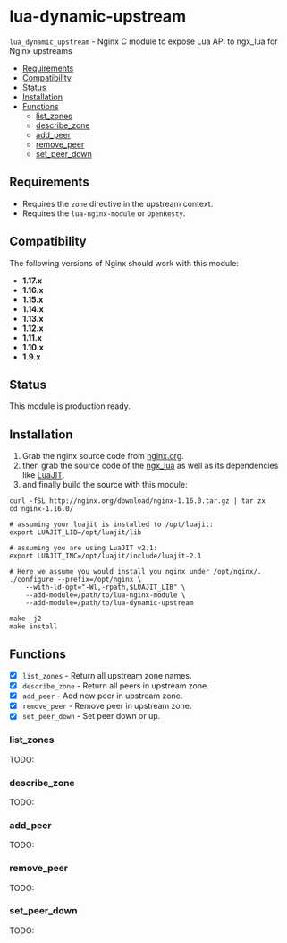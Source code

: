 # lua-dynamic-upstream

`lua_dynamic_upstream` - Nginx C module to expose Lua API to ngx_lua for Nginx upstreams

* [Requirements](#requirements)
* [Compatibility](#compatibility)
* [Status](#status)
* [Installation](#installation)
* [Functions](#functions)
  * [list_zones](#list_zones)
  * [describe_zone](#describe_zone)
  * [add_peer](#add_peer)
  * [remove_peer](#remove_peer)
  * [set_peer_down](#set_peer_down)

## Requirements

* Requires the `zone` directive in the upstream context.
* Requires the `lua-nginx-module` or `OpenResty`.

## Compatibility

The following versions of Nginx should work with this module:

* **1.17.x**
* **1.16.x**
* **1.15.x**
* **1.14.x**
* **1.13.x**
* **1.12.x**
* **1.11.x**
* **1.10.x**
* **1.9.x**

## Status

This module is production ready.

## Installation

1. Grab the nginx source code from [nginx.org](http://nginx.org/).
2. then grab the source code of the [ngx_lua](https://github.com/openresty/lua-nginx-module#installation) as well as its dependencies like [LuaJIT](http://luajit.org/download.html).
3. and finally build the source with this module:

```
curl -fSL http://nginx.org/download/nginx-1.16.0.tar.gz | tar zx
cd nginx-1.16.0/

# assuming your luajit is installed to /opt/luajit:
export LUAJIT_LIB=/opt/luajit/lib

# assuming you are using LuaJIT v2.1:
export LUAJIT_INC=/opt/luajit/include/luajit-2.1

# Here we assume you would install you nginx under /opt/nginx/.
./configure --prefix=/opt/nginx \
    --with-ld-opt="-Wl,-rpath,$LUAJIT_LIB" \
    --add-module=/path/to/lua-nginx-module \
    --add-module=/path/to/lua-dynamic-upstream

make -j2
make install
```

## Functions

- [x] `list_zones` - Return all upstream zone names.
- [x] `describe_zone` - Return all peers in upstream zone.
- [x] `add_peer` - Add new peer in upstream zone.
- [x] `remove_peer` - Remove peer in upstream zone.
- [x] `set_peer_down` - Set peer down or up.

### list_zones

TODO:

### describe_zone

TODO:

### add_peer

TODO:

### remove_peer

TODO:

### set_peer_down

TODO:
